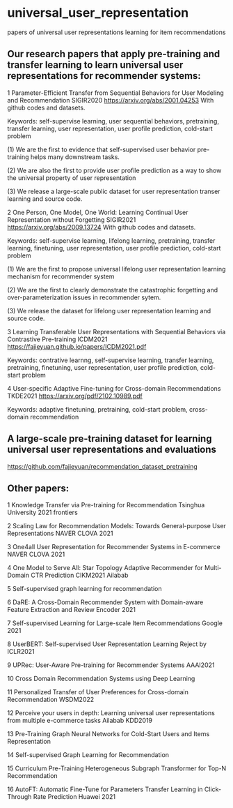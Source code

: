 # universal_user_representation
papers of universal user representations learning for item recommendations

## Our research papers that apply pre-training and transfer learning to learn universal user representations for recommender systems:

1 Parameter-Efficient Transfer from Sequential Behaviors for User Modeling and Recommendation SIGIR2020 https://arxiv.org/abs/2001.04253 With github codes and datasets.

Keywords: self-supervise learning, user sequential behaviors, pretraining, transfer learning, user representation, user profile prediction, cold-start problem

(1) We are the first to evidence that self-supervised user behavior pre-training helps many downstream tasks.

(2) We are also the first to provide user profile prediction as a way to show the universal property of user representation

(3) We release a large-scale public dataset for user representation transer learning and source code.

2 One Person, One Model, One World: Learning Continual User Representation without Forgetting SIGIR2021 https://arxiv.org/abs/2009.13724 With github codes and datasets.

Keywords: self-supervise learning, lifelong learning, pretraining, transfer learning, finetuning, user representation, user profile prediction, cold-start problem

(1) We are the first to propose universal lifelong user representation learning mechanism for recommender system

(2) We are the first to clearly demonstrate the catastrophic forgetting and over-parameterization issues in recommender sytem.

(3) We release the dataset for lifelong user representation learning and source code.

3 Learning Transferable User Representations with Sequential Behaviors via Contrastive Pre-training ICDM2021 https://fajieyuan.github.io/papers/ICDM2021.pdf

Keywords: contrative learnng, self-supervise learning, transfer learning, pretraining, finetuning, user representation, user profile prediction, cold-start problem

4 User-specific Adaptive Fine-tuning for Cross-domain Recommendations TKDE2021 https://arxiv.org/pdf/2102.10989.pdf

Keywords: adaptive finetuning, pretraining, cold-start problem, cross-domain recommendation

## A large-scale pre-training dataset for learning universal user representations and evaluations

https://github.com/fajieyuan/recommendation_dataset_pretraining

##  Other papers:

1 Knowledge Transfer via Pre-training for Recommendation Tsinghua University 2021 frontiers

2 Scaling Law for Recommendation Models: Towards General-purpose User Representations  NAVER CLOVA 2021

3 One4all User Representation for Recommender Systems in E-commerce NAVER CLOVA 2021

4 One Model to Serve All: Star Topology Adaptive Recommender for Multi-Domain CTR Prediction CIKM2021 Ailabab

5 Self-supervised graph learning for recommendation

6 DaRE: A Cross-Domain Recommender System with Domain-aware Feature Extraction and Review Encoder 2021

7 Self-supervised Learning for Large-scale Item Recommendations Google 2021

8 UserBERT: Self-supervised User Representation Learning Reject by ICLR2021

9 UPRec: User-Aware Pre-training for Recommender Systems AAAI2021

10 Cross Domain Recommendation Systems using Deep Learning

11 Personalized Transfer of User Preferences for Cross-domain Recommendation WSDM2022

12 Perceive your users in depth: Learning universal user representations from multiple e-commerce tasks Ailabab KDD2019

13 Pre-Training Graph Neural Networks for Cold-Start Users and Items Representation

14 Self-supervised Graph Learning for Recommendation

15 Curriculum Pre-Training Heterogeneous Subgraph Transformer for Top-N Recommendation

16 AutoFT: Automatic Fine-Tune for Parameters Transfer Learning in Click-Through Rate Prediction Huawei 2021
